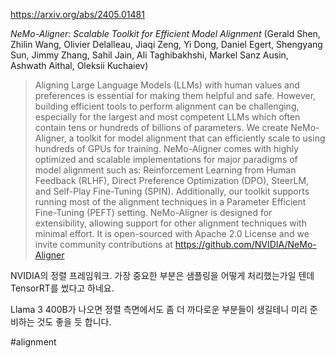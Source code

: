 https://arxiv.org/abs/2405.01481

*NeMo-Aligner: Scalable Toolkit for Efficient Model Alignment* (Gerald Shen, Zhilin Wang, Olivier Delalleau, Jiaqi Zeng, Yi Dong, Daniel Egert, Shengyang Sun, Jimmy Zhang, Sahil Jain, Ali Taghibakhshi, Markel Sanz Ausin, Ashwath Aithal, Oleksii Kuchaiev)

> Aligning Large Language Models (LLMs) with human values and preferences is essential for making them helpful and safe. However, building efficient tools to perform alignment can be challenging, especially for the largest and most competent LLMs which often contain tens or hundreds of billions of parameters. We create NeMo-Aligner, a toolkit for model alignment that can efficiently scale to using hundreds of GPUs for training. NeMo-Aligner comes with highly optimized and scalable implementations for major paradigms of model alignment such as: Reinforcement Learning from Human Feedback (RLHF), Direct Preference Optimization (DPO), SteerLM, and Self-Play Fine-Tuning (SPIN). Additionally, our toolkit supports running most of the alignment techniques in a Parameter Efficient Fine-Tuning (PEFT) setting. NeMo-Aligner is designed for extensibility, allowing support for other alignment techniques with minimal effort. It is open-sourced with Apache 2.0 License and we invite community contributions at https://github.com/NVIDIA/NeMo-Aligner

NVIDIA의 정렬 프레임워크. 가장 중요한 부분은 샘플링을 어떻게 처리했는가일 텐데 TensorRT를 썼다고 하네요.

Llama 3 400B가 나오면 정렬 측면에서도 좀 더 까다로운 부분들이 생길테니 미리 준비하는 것도 좋을 듯 합니다.

#alignment 